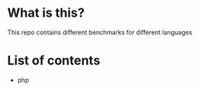 What is this?
=============
This repo contains different benchmarks for different languages

List of contents
================

- php
